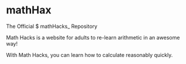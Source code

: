 # mathHax
The Official $ mathHacks_ Repository

Math Hacks is a website for adults to re-learn arithmetic
in an awesome way!

With Math Hacks, you can learn how to calculate reasonably quickly.
